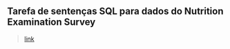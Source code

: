 ## Tarefa de sentenças SQL para dados do Nutrition Examination Survey

> [link](./notebook/nhanes-lab-02.ipynb)
